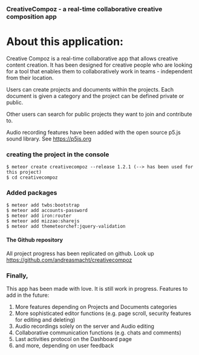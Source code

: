 ### CreativeCompoz - a real-time collaborative creative composition app

# About this application:

Creative Compoz is a real-time collaborative app that allows creative content
creation. It has been designed for creative people who are looking for a
tool that enables them to collaboratively work in teams - independent from
their location.

Users can create projects and documents within the projects. Each document is
given a category and the project can be defined private or public.

Other users can search for public projects they want to join and contribute to.

Audio recording features have been added with the open source p5.js sound library.
See https://p5js.org


### creating the project in the console

    $ meteor create creativecompoz --release 1.2.1 (--> has been used for this project)
    $ cd creativecompoz

### Added packages

    $ meteor add twbs:bootstrap
    $ meteor add accounts-password
    $ meteor add iron:router
    $ meteor add mizzao:sharejs
    $ meteor add themeteorchef:jquery-validation

#### The Github repository
All project progress has been replicated on github. Look up
https://github.com/andreasmacht/creativecompoz

### Finally,

This app has been made with love. It is still work in progress. Features to add in the future:

1. More features depending on Projects and Documents categories
2. More sophisticated editor functions (e.g. page scroll, security features
for editing and deleting)
3. Audio recordings solely on the server and Audio editing
4. Collaborative communication functions (e.g. chats and comments)
5. Last activities protocol on the Dashboard page
6. and more, depending on user feedback
